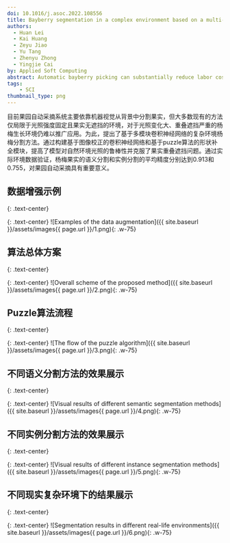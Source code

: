 ```yaml
---
doi: 10.1016/j.asoc.2022.108556
title: Bayberry segmentation in a complex environment based on a multi-module convolutional neural network
authors:
  - Huan Lei
  - Kai Huang
  - Zeyu Jiao
  - Yu Tang
  - Zhenyu Zhong
  - Yingjie Cai
by: Applied Soft Computing
abstract: Automatic bayberry picking can substantially reduce labor costs and improve picking efficiency in an orchard management system. Nowadays, an automatic picking system mainly relies on machine vision to segment bayberry fruit from the background. Most existing methods are carried out in an environment where the light intensity is relatively fixed and the bayberries are unobstructed. However, due to the complexity of the growing environment, including variations in lighting and widespread occlusion, segmentation accuracy is quite limited, which affects the large-scale application of automatic picking systems. Aiming at these issues, in this study, a bayberry segmentation method based on a multi-module convolutional neural network is proposed. First, the bayberry images in a real scene were collected and preprocessed to form a dataset. Then, a convolutional neural network was constructed, with an image correction module to improve the network’s robustness to natural ambient lighting. Finally, a shape completion module with a puzzle algorithm was utilized to overcome the occlusion in the natural environment. The experimental results show that the average precision of the proposed method for semantic segmentation and instance segmentation of bayberry fruit can reach 0.913 and 0.755, respectively, which outperforms the existing methods and has important significance for automatic picking in orchards.
tags:
    - SCI
thumbnail_type: png
---
```

目前果园自动采摘系统主要依靠机器视觉从背景中分割果实，但大多数现有的方法仅局限于光照强度固定且果实无遮挡的环境，对于光照变化大、重叠遮挡严重的杨梅生长环境仍难以推广应用。为此，提出了基于多模块卷积神经网络的复杂环境杨梅分割方法。通过构建基于图像校正的卷积神经网络和基于puzzle算法的形状补全模块，提高了模型对自然环境光照的鲁棒性并克服了果实重叠遮挡问题。通过实际环境数据验证，杨梅果实的语义分割和实例分割的平均精度分别达到0.913和0.755，对果园自动采摘具有重要意义。


## 数据增强示例
{: .text-center}

{: .text-center}
![Examples of the data augmentation]({{ site.baseurl }}/assets/images{{ page.url }}/1.png){: .w-75}


## 算法总体方案
{: .text-center}

{: .text-center}
![Overall scheme of the proposed method]({{ site.baseurl }}/assets/images{{ page.url }}/2.png){: .w-75}


## Puzzle算法流程
{: .text-center}

{: .text-center}
![The flow of the puzzle algorithm]({{ site.baseurl }}/assets/images{{ page.url }}/3.png){: .w-75}


## 不同语义分割方法的效果展示
{: .text-center}

{: .text-center}
![Visual results of different semantic segmentation methods]({{ site.baseurl }}/assets/images{{ page.url }}/4.png){: .w-75}


## 不同实例分割方法的效果展示
{: .text-center}

{: .text-center}
![Visual results of different instance segmentation methods]({{ site.baseurl }}/assets/images{{ page.url }}/5.png){: .w-75}


## 不同现实复杂环境下的结果展示
{: .text-center}

{: .text-center}
![Segmentation results in different real-life environments]({{ site.baseurl }}/assets/images{{ page.url }}/6.png){: .w-75}
